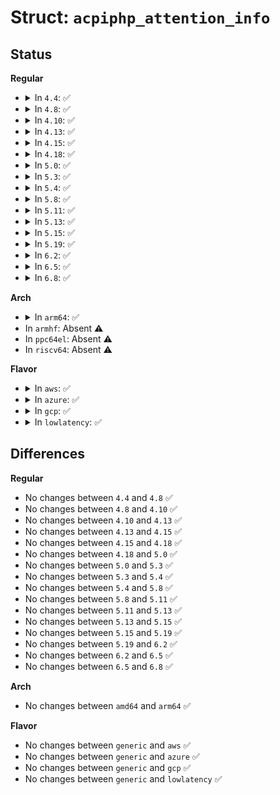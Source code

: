 # Struct: <code>acpiphp_attention_info</code>

## Status
<b>Regular</b>
<ul>
<li>
<details>
<summary>In <code>4.4</code>: ✅</summary>

```c
struct acpiphp_attention_info {
    int (*set_attn)(struct hotplug_slot *, u8);
    int (*get_attn)(struct hotplug_slot *, u8 *);
    struct module *owner;
};
```
</details>
</li>
<li>
<details>
<summary>In <code>4.8</code>: ✅</summary>

```c
struct acpiphp_attention_info {
    int (*set_attn)(struct hotplug_slot *, u8);
    int (*get_attn)(struct hotplug_slot *, u8 *);
    struct module *owner;
};
```
</details>
</li>
<li>
<details>
<summary>In <code>4.10</code>: ✅</summary>

```c
struct acpiphp_attention_info {
    int (*set_attn)(struct hotplug_slot *, u8);
    int (*get_attn)(struct hotplug_slot *, u8 *);
    struct module *owner;
};
```
</details>
</li>
<li>
<details>
<summary>In <code>4.13</code>: ✅</summary>

```c
struct acpiphp_attention_info {
    int (*set_attn)(struct hotplug_slot *, u8);
    int (*get_attn)(struct hotplug_slot *, u8 *);
    struct module *owner;
};
```
</details>
</li>
<li>
<details>
<summary>In <code>4.15</code>: ✅</summary>

```c
struct acpiphp_attention_info {
    int (*set_attn)(struct hotplug_slot *, u8);
    int (*get_attn)(struct hotplug_slot *, u8 *);
    struct module *owner;
};
```
</details>
</li>
<li>
<details>
<summary>In <code>4.18</code>: ✅</summary>

```c
struct acpiphp_attention_info {
    int (*set_attn)(struct hotplug_slot *, u8);
    int (*get_attn)(struct hotplug_slot *, u8 *);
    struct module *owner;
};
```
</details>
</li>
<li>
<details>
<summary>In <code>5.0</code>: ✅</summary>

```c
struct acpiphp_attention_info {
    int (*set_attn)(struct hotplug_slot *, u8);
    int (*get_attn)(struct hotplug_slot *, u8 *);
    struct module *owner;
};
```
</details>
</li>
<li>
<details>
<summary>In <code>5.3</code>: ✅</summary>

```c
struct acpiphp_attention_info {
    int (*set_attn)(struct hotplug_slot *, u8);
    int (*get_attn)(struct hotplug_slot *, u8 *);
    struct module *owner;
};
```
</details>
</li>
<li>
<details>
<summary>In <code>5.4</code>: ✅</summary>

```c
struct acpiphp_attention_info {
    int (*set_attn)(struct hotplug_slot *, u8);
    int (*get_attn)(struct hotplug_slot *, u8 *);
    struct module *owner;
};
```
</details>
</li>
<li>
<details>
<summary>In <code>5.8</code>: ✅</summary>

```c
struct acpiphp_attention_info {
    int (*set_attn)(struct hotplug_slot *, u8);
    int (*get_attn)(struct hotplug_slot *, u8 *);
    struct module *owner;
};
```
</details>
</li>
<li>
<details>
<summary>In <code>5.11</code>: ✅</summary>

```c
struct acpiphp_attention_info {
    int (*set_attn)(struct hotplug_slot *, u8);
    int (*get_attn)(struct hotplug_slot *, u8 *);
    struct module *owner;
};
```
</details>
</li>
<li>
<details>
<summary>In <code>5.13</code>: ✅</summary>

```c
struct acpiphp_attention_info {
    int (*set_attn)(struct hotplug_slot *, u8);
    int (*get_attn)(struct hotplug_slot *, u8 *);
    struct module *owner;
};
```
</details>
</li>
<li>
<details>
<summary>In <code>5.15</code>: ✅</summary>

```c
struct acpiphp_attention_info {
    int (*set_attn)(struct hotplug_slot *, u8);
    int (*get_attn)(struct hotplug_slot *, u8 *);
    struct module *owner;
};
```
</details>
</li>
<li>
<details>
<summary>In <code>5.19</code>: ✅</summary>

```c
struct acpiphp_attention_info {
    int (*set_attn)(struct hotplug_slot *, u8);
    int (*get_attn)(struct hotplug_slot *, u8 *);
    struct module *owner;
};
```
</details>
</li>
<li>
<details>
<summary>In <code>6.2</code>: ✅</summary>

```c
struct acpiphp_attention_info {
    int (*set_attn)(struct hotplug_slot *, u8);
    int (*get_attn)(struct hotplug_slot *, u8 *);
    struct module *owner;
};
```
</details>
</li>
<li>
<details>
<summary>In <code>6.5</code>: ✅</summary>

```c
struct acpiphp_attention_info {
    int (*set_attn)(struct hotplug_slot *, u8);
    int (*get_attn)(struct hotplug_slot *, u8 *);
    struct module *owner;
};
```
</details>
</li>
<li>
<details>
<summary>In <code>6.8</code>: ✅</summary>

```c
struct acpiphp_attention_info {
    int (*set_attn)(struct hotplug_slot *, u8);
    int (*get_attn)(struct hotplug_slot *, u8 *);
    struct module *owner;
};
```
</details>
</li>
</ul>
<b>Arch</b>
<ul>
<li>
<details>
<summary>In <code>arm64</code>: ✅</summary>

```c
struct acpiphp_attention_info {
    int (*set_attn)(struct hotplug_slot *, u8);
    int (*get_attn)(struct hotplug_slot *, u8 *);
    struct module *owner;
};
```
</details>
</li>
<li>
In <code>armhf</code>: Absent ⚠️
</li>
<li>
In <code>ppc64el</code>: Absent ⚠️
</li>
<li>
In <code>riscv64</code>: Absent ⚠️
</li>
</ul>
<b>Flavor</b>
<ul>
<li>
<details>
<summary>In <code>aws</code>: ✅</summary>

```c
struct acpiphp_attention_info {
    int (*set_attn)(struct hotplug_slot *, u8);
    int (*get_attn)(struct hotplug_slot *, u8 *);
    struct module *owner;
};
```
</details>
</li>
<li>
<details>
<summary>In <code>azure</code>: ✅</summary>

```c
struct acpiphp_attention_info {
    int (*set_attn)(struct hotplug_slot *, u8);
    int (*get_attn)(struct hotplug_slot *, u8 *);
    struct module *owner;
};
```
</details>
</li>
<li>
<details>
<summary>In <code>gcp</code>: ✅</summary>

```c
struct acpiphp_attention_info {
    int (*set_attn)(struct hotplug_slot *, u8);
    int (*get_attn)(struct hotplug_slot *, u8 *);
    struct module *owner;
};
```
</details>
</li>
<li>
<details>
<summary>In <code>lowlatency</code>: ✅</summary>

```c
struct acpiphp_attention_info {
    int (*set_attn)(struct hotplug_slot *, u8);
    int (*get_attn)(struct hotplug_slot *, u8 *);
    struct module *owner;
};
```
</details>
</li>
</ul>

## Differences
<b>Regular</b>
<ul>
<li>
No changes between <code>4.4</code> and <code>4.8</code> ✅
</li>
<li>
No changes between <code>4.8</code> and <code>4.10</code> ✅
</li>
<li>
No changes between <code>4.10</code> and <code>4.13</code> ✅
</li>
<li>
No changes between <code>4.13</code> and <code>4.15</code> ✅
</li>
<li>
No changes between <code>4.15</code> and <code>4.18</code> ✅
</li>
<li>
No changes between <code>4.18</code> and <code>5.0</code> ✅
</li>
<li>
No changes between <code>5.0</code> and <code>5.3</code> ✅
</li>
<li>
No changes between <code>5.3</code> and <code>5.4</code> ✅
</li>
<li>
No changes between <code>5.4</code> and <code>5.8</code> ✅
</li>
<li>
No changes between <code>5.8</code> and <code>5.11</code> ✅
</li>
<li>
No changes between <code>5.11</code> and <code>5.13</code> ✅
</li>
<li>
No changes between <code>5.13</code> and <code>5.15</code> ✅
</li>
<li>
No changes between <code>5.15</code> and <code>5.19</code> ✅
</li>
<li>
No changes between <code>5.19</code> and <code>6.2</code> ✅
</li>
<li>
No changes between <code>6.2</code> and <code>6.5</code> ✅
</li>
<li>
No changes between <code>6.5</code> and <code>6.8</code> ✅
</li>
</ul>
<b>Arch</b>
<ul>
<li>
No changes between <code>amd64</code> and <code>arm64</code> ✅
</li>
</ul>
<b>Flavor</b>
<ul>
<li>
No changes between <code>generic</code> and <code>aws</code> ✅
</li>
<li>
No changes between <code>generic</code> and <code>azure</code> ✅
</li>
<li>
No changes between <code>generic</code> and <code>gcp</code> ✅
</li>
<li>
No changes between <code>generic</code> and <code>lowlatency</code> ✅
</li>
</ul>
